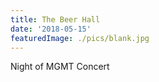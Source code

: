 ```yaml
---
title: The Beer Hall
date: '2018-05-15'
featuredImage: ./pics/blank.jpg
---
```


Night of MGMT Concert
